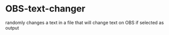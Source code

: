 # OBS-text-changer
randomly changes a text in a file that will change text on OBS if selected as output
